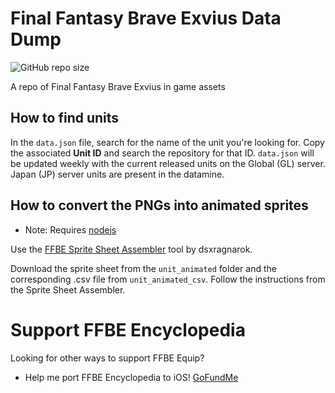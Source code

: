 # Final Fantasy Brave Exvius Data Dump
![GitHub repo size](https://img.shields.io/github/repo-size/KevinGbalay/ffbe_asset_dump)

A repo of Final Fantasy Brave Exvius in game assets

## How to find units
In the `data.json` file, search for the name of the unit you're looking for. Copy the associated **Unit ID** and search the repository for that ID.
`data.json` will be updated weekly with the current released units on the Global (GL) server. Japan (JP) server units are present in the datamine.

## How to convert the PNGs into animated sprites
* Note: Requires [nodejs](https://nodejs.org/en/)

Use the [FFBE Sprite Sheet Assembler](https://github.com/dsxragnarok/FFBE-sprite-sheet-assembler) tool by dsxragnarok.

Download the sprite sheet from the `unit_animated` folder and the corresponding .csv file from `unit_animated_csv`. Follow the instructions from the Sprite Sheet Assembler.


# Support FFBE Encyclopedia
Looking for other ways to support FFBE Equip?
- Help me port FFBE Encyclopedia to iOS! [GoFundMe](https://gofund.me/9a342f26)
